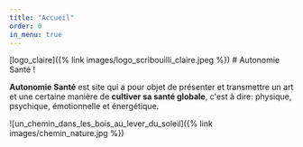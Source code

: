 ```yaml
---
title: "Accueil"
order: 0
in_menu: true
---
```

[logo_claire]({% link images/logo_scribouilli_claire.jpeg %}) # Autonomie Santé !

**Autonomie Santé** est site qui a pour objet de présenter et transmettre un art et une certaine manière de **cultiver sa santé globale**, c'est à dire:
physique, psychique, émotionnelle et énergétique.


![un_chemin_dans_les_bois_au_lever_du_soleil]({% link images/chemin_nature.jpg %}) 